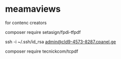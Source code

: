 # meamaviews
for contenc creators

composer require setasign/fpdi-tfpdf

ssh -i ~/.ssh/id_rsa admin@cld9-4573-8287.cpanel.ge

composer require tecnickcom/tcpdf
